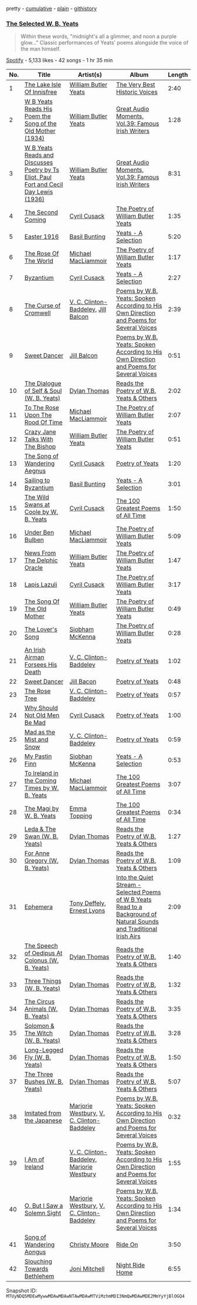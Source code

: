 pretty - [cumulative](/playlists/cumulative/37i9dQZF1DWZFQPyPt2dUz.md) - [plain](/playlists/plain/37i9dQZF1DWZFQPyPt2dUz) - [githistory](https://github.githistory.xyz/mackorone/spotify-playlist-archive/blob/main/playlists/plain/37i9dQZF1DWZFQPyPt2dUz)

### [The Selected W\. B\. Yeats](https://open.spotify.com/playlist/37i9dQZF1DWZFQPyPt2dUz)

> Within these words, "midnight's all a glimmer, and noon a purple glow..." Classic performances of Yeats' poems alongside the voice of the man himself.

[Spotify](https://open.spotify.com/user/spotify) - 5,133 likes - 42 songs - 1 hr 35 min

| No. | Title | Artist(s) | Album | Length |
|---|---|---|---|---|
| 1 | [The Lake Isle Of Innisfree](https://open.spotify.com/track/7JMN41fkjZwAwSl79BDBzR) | [William Butler Yeats](https://open.spotify.com/artist/6z99YIGDMuMBXrhiEjd5vQ) | [The Very Best Historic Voices](https://open.spotify.com/album/7cmdYngBaNcgzi2QW3ShoM) | 2:40 |
| 2 | [W B Yeats Reads His Poem the Song of the Old Mother \(1934\)](https://open.spotify.com/track/620YSoyrcf7xrn0ugyW5X8) | [William Butler Yeats](https://open.spotify.com/artist/6z99YIGDMuMBXrhiEjd5vQ) | [Great Audio Moments, Vol.39: Famous Irish Writers](https://open.spotify.com/album/5ZmKSlzHr5Qv81zosaAUtp) | 1:28 |
| 3 | [W B Yeats Reads and Discusses Poetry by Ts Eliot, Paul Fort and Cecil Day Lewis \(1936\)](https://open.spotify.com/track/3gxNyxTNDn7kEAwH8oXIjX) | [William Butler Yeats](https://open.spotify.com/artist/6z99YIGDMuMBXrhiEjd5vQ) | [Great Audio Moments, Vol.39: Famous Irish Writers](https://open.spotify.com/album/5ZmKSlzHr5Qv81zosaAUtp) | 8:31 |
| 4 | [The Second Coming](https://open.spotify.com/track/6dJMTyt9R7tV45eowLT7Tk) | [Cyril Cusack](https://open.spotify.com/artist/6liay9K2xBsfUEUQYKbwWD) | [The Poetry of William Butler Yeats](https://open.spotify.com/album/3QiILNDD7KlOPpf0mDyrT0) | 1:35 |
| 5 | [Easter 1916](https://open.spotify.com/track/4RTVEUrOSl4ybKejVsN9vy) | [Basil Bunting](https://open.spotify.com/artist/4OqwWOlX73PMVdCN9KsZ4g) | [Yeats \- A Selection](https://open.spotify.com/album/53xm4WVZQsNE6VryQbp3lP) | 5:20 |
| 6 | [The Rose Of The World](https://open.spotify.com/track/6AaRBFKrCqNOdXJtcxHtmc) | [Michael MacLiammoir](https://open.spotify.com/artist/6pSUxFRYyrvtvEqw4T1jub) | [The Poetry of William Butler Yeats](https://open.spotify.com/album/3QiILNDD7KlOPpf0mDyrT0) | 1:17 |
| 7 | [Byzantium](https://open.spotify.com/track/3j1lyPGH6Yi4Mk10rLvKWd) | [Cyril Cusack](https://open.spotify.com/artist/6liay9K2xBsfUEUQYKbwWD) | [Yeats \- A Selection](https://open.spotify.com/album/53xm4WVZQsNE6VryQbp3lP) | 2:27 |
| 8 | [The Curse of Cromwell](https://open.spotify.com/track/3jh1xg84G04hwmNv4dw83b) | [V\. C\. Clinton\-Baddeley](https://open.spotify.com/artist/7CpH6I1FnPQKFG9P1paNGH), [Jill Balcon](https://open.spotify.com/artist/0ENLBRzm2RkHvV6Xoh5FBt) | [Poems by W.B\. Yeats: Spoken According to His Own Direction and Poems for Several Voices](https://open.spotify.com/album/68n0CThkUGUm6WZuGIY2Ji) | 2:39 |
| 9 | [Sweet Dancer](https://open.spotify.com/track/4uLrTarcBbolGtBmYTEfzY) | [Jill Balcon](https://open.spotify.com/artist/0ENLBRzm2RkHvV6Xoh5FBt) | [Poems by W.B\. Yeats: Spoken According to His Own Direction and Poems for Several Voices](https://open.spotify.com/album/68n0CThkUGUm6WZuGIY2Ji) | 0:51 |
| 10 | [The Dialogue of Self & Soul \(W\. B\. Yeats\)](https://open.spotify.com/track/2Zeoi4fgUlv8Thywes2nGR) | [Dylan Thomas](https://open.spotify.com/artist/33PtzSjT25Ve4MwKu3xNff) | [Reads the Poetry of W.B\. Yeats & Others](https://open.spotify.com/album/4XHhzqodaCczEPdwurGmgJ) | 2:02 |
| 11 | [To The Rose Upon The Rood Of Time](https://open.spotify.com/track/6ogq4dWcAhHttGXxI4QXWJ) | [Michael MacLiammoir](https://open.spotify.com/artist/6pSUxFRYyrvtvEqw4T1jub) | [The Poetry of William Butler Yeats](https://open.spotify.com/album/3QiILNDD7KlOPpf0mDyrT0) | 2:07 |
| 12 | [Crazy Jane Talks With The Bishop](https://open.spotify.com/track/4OtAwswi3IT8qHiuJRv9j6) | [William Butler Yeats](https://open.spotify.com/artist/6z99YIGDMuMBXrhiEjd5vQ) | [The Poetry of William Butler Yeats](https://open.spotify.com/album/3QiILNDD7KlOPpf0mDyrT0) | 0:51 |
| 13 | [The Song of Wandering Aegnus](https://open.spotify.com/track/55Z1xRqMX1MPY8jYNOaUsF) | [Cyril Cusack](https://open.spotify.com/artist/6liay9K2xBsfUEUQYKbwWD) | [Poetry of Yeats](https://open.spotify.com/album/6NvFEpLo0Y4aee498aPulC) | 1:20 |
| 14 | [Sailing to Byzantium](https://open.spotify.com/track/4gAIhqwrrwa7XNrGBoi8IW) | [Basil Bunting](https://open.spotify.com/artist/4OqwWOlX73PMVdCN9KsZ4g) | [Yeats \- A Selection](https://open.spotify.com/album/53xm4WVZQsNE6VryQbp3lP) | 3:01 |
| 15 | [The Wild Swans at Coole by W\. B\. Yeats](https://open.spotify.com/track/2JWDQew8LcBPcF46T8eLe4) | [Cyril Cusack](https://open.spotify.com/artist/6liay9K2xBsfUEUQYKbwWD) | [The 100 Greatest Poems of All Time](https://open.spotify.com/album/54sLcwkY8KjNPm9ZrtoPVT) | 1:50 |
| 16 | [Under Ben Bulben](https://open.spotify.com/track/3OJBmJl4CzfCSlMdXBK6Jg) | [Michael MacLiammoir](https://open.spotify.com/artist/6pSUxFRYyrvtvEqw4T1jub) | [The Poetry of William Butler Yeats](https://open.spotify.com/album/3QiILNDD7KlOPpf0mDyrT0) | 5:09 |
| 17 | [News From The Delphic Oracle](https://open.spotify.com/track/7KwS0ka02Dc9wipV4PTMI2) | [William Butler Yeats](https://open.spotify.com/artist/6z99YIGDMuMBXrhiEjd5vQ) | [The Poetry of William Butler Yeats](https://open.spotify.com/album/3QiILNDD7KlOPpf0mDyrT0) | 1:47 |
| 18 | [Lapis Lazuli](https://open.spotify.com/track/5b8BH9EIr2Kviugp5cGQGP) | [Cyril Cusack](https://open.spotify.com/artist/6liay9K2xBsfUEUQYKbwWD) | [The Poetry of William Butler Yeats](https://open.spotify.com/album/3QiILNDD7KlOPpf0mDyrT0) | 3:17 |
| 19 | [The Song Of The Old Mother](https://open.spotify.com/track/3w7xb3hKqIICyn7n98p91c) | [William Butler Yeats](https://open.spotify.com/artist/6z99YIGDMuMBXrhiEjd5vQ) | [The Poetry of William Butler Yeats](https://open.spotify.com/album/3QiILNDD7KlOPpf0mDyrT0) | 0:49 |
| 20 | [The Lover's Song](https://open.spotify.com/track/42mKiQolTh3ictNUco8zIV) | [Siobham McKenna](https://open.spotify.com/artist/425o5YUqp0W0SDupyblakJ) | [The Poetry of William Butler Yeats](https://open.spotify.com/album/3QiILNDD7KlOPpf0mDyrT0) | 0:28 |
| 21 | [An Irish Airman Forsees His Death](https://open.spotify.com/track/7C2u1vTLpcyailEzSPaueM) | [V\. C\. Clinton\-Baddeley](https://open.spotify.com/artist/7CpH6I1FnPQKFG9P1paNGH) | [Poetry of Yeats](https://open.spotify.com/album/6NvFEpLo0Y4aee498aPulC) | 1:02 |
| 22 | [Sweet Dancer](https://open.spotify.com/track/6KnOQlu1BgCPmF96NLwzVp) | [Jill Bacon](https://open.spotify.com/artist/0lWmVap7tUk0XwaggvKbtw) | [Poetry of Yeats](https://open.spotify.com/album/6NvFEpLo0Y4aee498aPulC) | 0:48 |
| 23 | [The Rose Tree](https://open.spotify.com/track/6lp6sOE5C2wkM2Rnj8RAnP) | [V\. C\. Clinton\-Baddeley](https://open.spotify.com/artist/7CpH6I1FnPQKFG9P1paNGH) | [Poetry of Yeats](https://open.spotify.com/album/6NvFEpLo0Y4aee498aPulC) | 0:57 |
| 24 | [Why Should Not Old Men Be Mad](https://open.spotify.com/track/6XkcEWrK2SqqmT3uqWDwEI) | [Cyril Cusack](https://open.spotify.com/artist/6liay9K2xBsfUEUQYKbwWD) | [Poetry of Yeats](https://open.spotify.com/album/6NvFEpLo0Y4aee498aPulC) | 1:00 |
| 25 | [Mad as the Mist and Snow](https://open.spotify.com/track/28FpL8d5fikRKq9ferFG0X) | [V\. C\. Clinton\-Baddeley](https://open.spotify.com/artist/7CpH6I1FnPQKFG9P1paNGH) | [Poetry of Yeats](https://open.spotify.com/album/6NvFEpLo0Y4aee498aPulC) | 0:59 |
| 26 | [My Pastin Finn](https://open.spotify.com/track/5u9QTiTa3qFkV9cd93Sp93) | [Siobhan McKenna](https://open.spotify.com/artist/7yZVzjpziXqnNokrY4SM6A) | [Yeats \- A Selection](https://open.spotify.com/album/53xm4WVZQsNE6VryQbp3lP) | 0:53 |
| 27 | [To Ireland in the Coming Times by W\. B\. Yeats](https://open.spotify.com/track/1PRop5EnAJ8uk5bok8GtJ4) | [Michael MacLiammoir](https://open.spotify.com/artist/6pSUxFRYyrvtvEqw4T1jub) | [The 100 Greatest Poems of All Time](https://open.spotify.com/album/54sLcwkY8KjNPm9ZrtoPVT) | 3:07 |
| 28 | [The Magi by W\. B\. Yeats](https://open.spotify.com/track/5HGJ7RfbfZb6059xi1MKKW) | [Emma Topping](https://open.spotify.com/artist/3s7FQVBFjzA2tABAaqPiYe) | [The 100 Greatest Poems of All Time](https://open.spotify.com/album/54sLcwkY8KjNPm9ZrtoPVT) | 0:34 |
| 29 | [Leda & The Swan \(W\. B\. Yeats\)](https://open.spotify.com/track/0nhvu6oMUbeYwG9gbnolbC) | [Dylan Thomas](https://open.spotify.com/artist/33PtzSjT25Ve4MwKu3xNff) | [Reads the Poetry of W.B\. Yeats & Others](https://open.spotify.com/album/4XHhzqodaCczEPdwurGmgJ) | 1:27 |
| 30 | [For Anne Gregory \(W\. B\. Yeats\)](https://open.spotify.com/track/2TfuAYDrhrvt4sOhdTpKDn) | [Dylan Thomas](https://open.spotify.com/artist/33PtzSjT25Ve4MwKu3xNff) | [Reads the Poetry of W.B\. Yeats & Others](https://open.spotify.com/album/4XHhzqodaCczEPdwurGmgJ) | 1:09 |
| 31 | [Ephemera](https://open.spotify.com/track/6awxsPr3UJC1ge2gvU6DWV) | [Tony Deffely](https://open.spotify.com/artist/71xYzpoJAvXRq6RWva4jJd), [Ernest Lyons](https://open.spotify.com/artist/5Q7ceytKJZpWeyUkbjAOZn) | [Into the Quiet Stream \- Selected Poems of W B Yeats Read to a Background of Natural Sounds and Traditional Irish Airs](https://open.spotify.com/album/57n955Gc2lx3NB9U4WDBGF) | 2:09 |
| 32 | [The Speech of Oedipus At Colonus \(W\. B\. Yeats\)](https://open.spotify.com/track/6KiKW5uUfHZKIIgNorzAgC) | [Dylan Thomas](https://open.spotify.com/artist/33PtzSjT25Ve4MwKu3xNff) | [Reads the Poetry of W.B\. Yeats & Others](https://open.spotify.com/album/4XHhzqodaCczEPdwurGmgJ) | 1:40 |
| 33 | [Three Things \(W\. B\. Yeats\)](https://open.spotify.com/track/4WA3ySMTg3q58LIGV9yOL6) | [Dylan Thomas](https://open.spotify.com/artist/33PtzSjT25Ve4MwKu3xNff) | [Reads the Poetry of W.B\. Yeats & Others](https://open.spotify.com/album/4XHhzqodaCczEPdwurGmgJ) | 1:32 |
| 34 | [The Circus Animals \(W\. B\. Yeats\)](https://open.spotify.com/track/6iVtHeYMwrZtl5eqvgBYl2) | [Dylan Thomas](https://open.spotify.com/artist/33PtzSjT25Ve4MwKu3xNff) | [Reads the Poetry of W.B\. Yeats & Others](https://open.spotify.com/album/4XHhzqodaCczEPdwurGmgJ) | 3:35 |
| 35 | [Solomon & The Witch \(W\. B\. Yeats\)](https://open.spotify.com/track/268FgXz4rd958JkyOfNryR) | [Dylan Thomas](https://open.spotify.com/artist/33PtzSjT25Ve4MwKu3xNff) | [Reads the Poetry of W.B\. Yeats & Others](https://open.spotify.com/album/4XHhzqodaCczEPdwurGmgJ) | 3:28 |
| 36 | [Long\-Legged Fly \(W\. B\. Yeats\)](https://open.spotify.com/track/69IEThoBzeGn6NgVtP3ccl) | [Dylan Thomas](https://open.spotify.com/artist/33PtzSjT25Ve4MwKu3xNff) | [Reads the Poetry of W.B\. Yeats & Others](https://open.spotify.com/album/4XHhzqodaCczEPdwurGmgJ) | 1:50 |
| 37 | [The Three Bushes \(W\. B\. Yeats\)](https://open.spotify.com/track/1aWmQeOAEGENyKEswrbhno) | [Dylan Thomas](https://open.spotify.com/artist/33PtzSjT25Ve4MwKu3xNff) | [Reads the Poetry of W.B\. Yeats & Others](https://open.spotify.com/album/4XHhzqodaCczEPdwurGmgJ) | 5:07 |
| 38 | [Imitated from the Japanese](https://open.spotify.com/track/7r7s15JM3CFEmCejnCxQ2H) | [Marjorie Westbury](https://open.spotify.com/artist/6tNK7jqS74XdYF39tQMAsX), [V\. C\. Clinton\-Baddeley](https://open.spotify.com/artist/7CpH6I1FnPQKFG9P1paNGH) | [Poems by W.B\. Yeats: Spoken According to His Own Direction and Poems for Several Voices](https://open.spotify.com/album/68n0CThkUGUm6WZuGIY2Ji) | 0:32 |
| 39 | [I Am of Ireland](https://open.spotify.com/track/6X8RwipLCYIsqJe58uVVyY) | [V\. C\. Clinton\-Baddeley](https://open.spotify.com/artist/7CpH6I1FnPQKFG9P1paNGH), [Marjorie Westbury](https://open.spotify.com/artist/6tNK7jqS74XdYF39tQMAsX) | [Poems by W.B\. Yeats: Spoken According to His Own Direction and Poems for Several Voices](https://open.spotify.com/album/68n0CThkUGUm6WZuGIY2Ji) | 1:55 |
| 40 | [O, But I Saw a Solemn Sight](https://open.spotify.com/track/5URT4ysLCX7ncnm2x6it1w) | [Marjorie Westbury](https://open.spotify.com/artist/6tNK7jqS74XdYF39tQMAsX), [V\. C\. Clinton\-Baddeley](https://open.spotify.com/artist/7CpH6I1FnPQKFG9P1paNGH) | [Poems by W.B\. Yeats: Spoken According to His Own Direction and Poems for Several Voices](https://open.spotify.com/album/68n0CThkUGUm6WZuGIY2Ji) | 1:34 |
| 41 | [Song of Wandering Aongus](https://open.spotify.com/track/3yFnKXEIXS40vvn2zrohzH) | [Christy Moore](https://open.spotify.com/artist/3Ebn7mKYzD0L3DaUB1gNJZ) | [Ride On](https://open.spotify.com/album/5Zah4fLbDN48as0KGmywh1) | 3:50 |
| 42 | [Slouching Towards Bethlehem](https://open.spotify.com/track/41tfVmKbftkZzKoEz3uiEc) | [Joni Mitchell](https://open.spotify.com/artist/5hW4L92KnC6dX9t7tYM4Ve) | [Night Ride Home](https://open.spotify.com/album/37C1LyfEOiw9IbUhjor4i3) | 6:55 |

Snapshot ID: `MTUyNDQ5MDEwMywwMDAwMDAwNTAwMDAwMTViMzhmMDI3NmQwMDAwMDE2MmYyYjBlOGQ4`